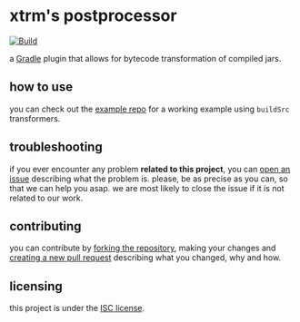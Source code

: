 # xtrm's postprocessor
[![Build][badge-github-ci]][project-gradle-ci] 

a [Gradle][gradle] plugin that allows for bytecode transformation of compiled jars.

## how to use

you can check out the [example repo](https://github.com/xtrm-en/postprocessor-example) for a working example using `buildSrc` transformers.

## troubleshooting

if you ever encounter any problem **related to this project**, you can [open an issue][new-issue] describing what the
problem is. please, be as precise as you can, so that we can help you asap. we are most likely to close the issue if it
is not related to our work.

## contributing

you can contribute by [forking the repository][fork], making your changes and [creating a new pull request][new-pr]
describing what you changed, why and how.

## licensing

this project is under the [ISC license][project-license].


<!-- Links -->

[jvm]: https://adoptium.net "adoptium website"

[kotlin]: https://kotlinlang.org "kotlin website"

[gpr]: https://plugins.gradle.com/ "gradle plugins repo"

[gradle]: https://gradle.org/

<!-- Project Links -->

[project-url]: https://github.com/xtrm-en/postprocessor "project github repository"

[fork]: https://github.com/xtrm-en/postprocessor/fork "fork this repository"

[new-pr]: https://github.com/xtrm-en/postprocessor/pulls/new "create a new pull request"

[new-issue]: https://github.com/xtrm-en/postprocessor/issues/new "create a new issue"

[project-gradle-ci]: https://github.com/xtrm-en/postprocessor/actions/workflows/gradle-ci.yml "gradle ci workflow"

[project-license]: https://github.com/xtrm-en/postprocessor/blob/trunk/LICENSE "LICENSE source file"

<!-- Badges -->

[badge-github-ci]: https://github.com/xtrm-en/postprocessor/actions/workflows/build.yml/badge.svg?branch=trunk "github actions badge"
